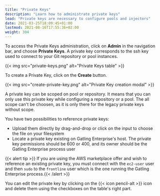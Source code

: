 ```yaml
---
title: "Private Keys"
description: "Learn how to administrate private keys"
lead: "Private keys are necessary to configure pools and injectors"
date: 2021-03-25T18:09:45+01:00
lastmod: 2021-08-16T17:55:36+02:00
weight: 304
---
```


To access the Private Keys administration, click on **Admin** in the navigation bar, and choose **Private Keys**. A private key corresponds to the ssh key used to connect to your Git repository or pool instances.

{{< img src="private-keys.png" alt="Private Keys table" >}}

To create a Private Key, click on the **Create** button.

{{< img src="create-private-key.png" alt="Private Key creation modal" >}}

A private key can be scoped on pool or repository. It means that you can only use this private key while configuring a repository or a pool. The all scope can't be choosen, as it is only there for the legacy private keys without scope.

You have two possibilities to reference private keys:

- Upload them directly by drag-and-drop or click on the input to choose the file on your filesystem
- Locate a private key existing on Gatling Enterprise's host. The private key permissions should be 600 or 400, and its owner should be the Gatling Enterprise process user

{{< alert tip >}}
If you are using the AWS marketplace offer and wish to reference an existing private key, you must connect with the `ec2-user` user and then `sudo` to the `frontline` user which is the one running the Gatling Enterprise process.{{< /alert >}}

You can edit the private key by clicking on the {{< icon pencil-alt >}} icon and delete them using the checkboxes on the table's right part.

